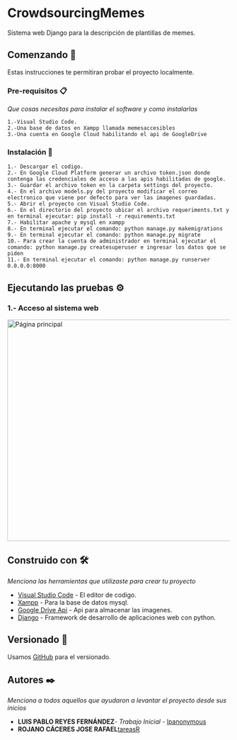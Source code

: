 # CrowdsourcingMemes

Sistema web Django para la descripción de plantillas de memes.

## Comenzando 🚀

Estas instrucciones te permitiran probar el proyecto localmente.


### Pre-requisitos 📋

_Que cosas necesitas para instalar el software y como instalarlas_

```
1.-Visual Studio Code.
2.-Una base de datos en Xampp llamada memesaccesibles
3.-Una cuenta en Google Cloud habilitando el api de GoogleDrive
```

### Instalación 🔧

```
1.- Descargar el codigo.
2.- En Google Cloud Platform generar un archivo token.json donde contenga las credenciales de acceso a las apis habilitadas de google.
3.- Guardar el archivo token en la carpeta settings del proyecto.
4.- En el archivo models.py del proyecto modificar el correo electronico que viene por defecto para ver las imagenes guardadas.
5.- Abrir el proyecto con Visual Studio Code.
6.- En el directorio del proyecto ubicar el archivo requeriments.txt y en terminal ejecutar: pip install -r requirements.txt
7.- Habilitar apache y mysql en xampp
8.- En terminal ejecutar el comando: python manage.py makemigrations
9.- En terminal ejecutar el comando: python manage.py migrate
10.- Para crear la cuenta de administrador en terminal ejecutar el comando: python manage.py createsuperuser e ingresar los datos que se piden
11.- En terminal ejecutar el comando: python manage.py runserver 0.0.0.0:8000
```

## Ejecutando las pruebas ⚙️
<h3>1.- Acceso al sistema web</h3>
<img src="https://http2.mlstatic.com/D_NQ_NP_845361-MLM42753973203_072020-O.jpg" alt="Página principal" width=800px height=500px/>

   
## Construido con 🛠️

_Menciona las herramientas que utilizaste para crear tu proyecto_

* [Visual Studio Code](https://code.visualstudio.com/download) - El editor de codigo.
* [Xampp](https://www.apachefriends.org/download.html) - Para la base de datos mysql.
* [Google Drive Api](https://developers.google.com/drive) - Api para almacenar las imagenes.
* [Django](https://www.djangoproject.com/) - Framework de desarrollo de aplicaciones web con python.

## Versionado 📌

Usamos [GitHub](https://github.com/lpanonymous/CrowdAccessibleMemes.git) para el versionado.

## Autores ✒️

_Menciona a todos aquellos que ayudaron a levantar el proyecto desde sus inicios_

* **LUIS PABLO REYES FERNÁNDEZ**- *Trabajo Inicial* - [lpanonymous](https://github.com/lpanonymous/MemesToText.git)
* **ROJANO CÁCERES JOSE RAFAEL**[tareasR](https://github.com/tareasR)

